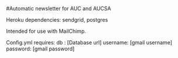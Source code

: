 #Automatic newsletter for AUC and AUCSA

Heroku dependencies: sendgrid, postgres

Intended for use with MailChimp.

Config.yml requires:
db : [Database url]
username: [gmail username]
password: [gmail password]
